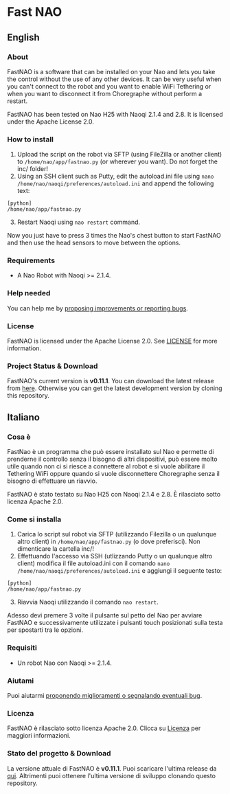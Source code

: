 # Fast NAO
## English
### About
FastNAO is a software that can be installed on your Nao and lets you take the control without the use of any other devices. It can be very useful when you can't connect to the robot and you want to enable WiFi Tethering or when you want to disconnect it from Choregraphe without perform a restart.

FastNAO has been tested on Nao H25 with Naoqi 2.1.4 and 2.8. It is licensed under the Apache License 2.0.

### How to install
1. Upload the script on the robot via SFTP (using FileZilla or another client) to `/home/nao/app/fastnao.py` (or wherever you want). Do not forget the inc/ folder!
2. Using an SSH client such as Putty, edit the autoload.ini file using `nano /home/nao/naoqi/preferences/autoload.ini` and append the following text:<br/>
```
[python]
/home/nao/app/fastnao.py
```
3. Restart Naoqi using `nao restart` command.

Now you just have to press 3 times the Nao's chest button to start FastNAO and then use the head sensors to move between the options.

### Requirements
* A Nao Robot with Naoqi >= 2.1.4.

### Help needed
You can help me by <a href="https://github.com/Fabrimat/FastNAO/issues">proposing improvements or reporting bugs</a>.

### License
FastNAO is licensed under the Apache License 2.0. See [LICENSE](LICENSE) for more information.

### Project Status & Download
FastNAO's current version is **v0.11.1**. You can download the latest release from <a href="https://github.com/Fabrimat/FastNAO/releases/tag/v0.11.1">here</a>. Otherwise you can get the latest development version by cloning this repository.

## Italiano
### Cosa è
FastNao è un programma che può essere installato sul Nao e permette di prenderne il controllo senza il bisogno di altri dispositivi, può essere molto utile quando non ci si riesce a connettere al robot e si vuole abilitare il Tethering WiFi oppure quando si vuole disconnettere Choregraphe senza il bisogno di effettuare un riavvio.

FastNAO è stato testato su Nao H25 con Naoqi 2.1.4 e 2.8. È rilasciato sotto licenza Apache 2.0.

### Come si installa
1. Carica lo script sul robot via SFTP (utilizzando Filezilla o un qualunque altro client) in `/home/nao/app/fastnao.py` (o dove preferisci). Non dimenticare la cartella inc/!
2. Effettuando l'accesso via SSH (utlizzando Putty o un qualunque altro client) modifica il file autoload.ini con il comando `nano /home/nao/naoqi/preferences/autoload.ini` e aggiungi il seguente testo:<br/>
```
[python]
/home/nao/app/fastnao.py
```
3. Riavvia Naoqi utilizzando il comando `nao restart`.

Adesso devi premere 3 volte il pulsante sul petto del Nao per avviare FastNAO e successivamente utilizzate i pulsanti touch posizionati sulla testa per spostarti tra le opzioni.

### Requisiti
* Un robot Nao con Naoqi >= 2.1.4.

### Aiutami
Puoi aiutarmi <a href="https://github.com/Fabrimat/FastNAO/issues">proponendo miglioramenti o segnalando eventuali bug</a>.

### Licenza
FastNAO è rilasciato sotto licenza Apache 2.0. Clicca su [Licenza](LICENSE) per maggiori informazioni.

### Stato del progetto & Download
La versione attuale di FastNAO è **v0.11.1**. Puoi scaricare l'ultima release da <a href="https://github.com/Fabrimat/FastNAO/releases/tag/v0.11.1">qui</a>. Altrimenti puoi ottenere l'ultima versione di sviluppo clonando questo repository.
